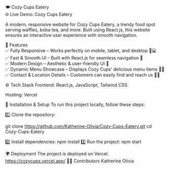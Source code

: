 🍽️ Cozy Cups Eatery  
🌐 Live Demo: Cozy Cups Eatery  

A modern, responsive website for Cozy Cups Eatery, a trendy food spot serving waffles, boba tea, and more. Built using React.js, this website ensures an interactive user experience with smooth navigation.  

📌 Features  
✅ Fully Responsive – Works perfectly on mobile, tablet, and desktop 📱💻  
✅ Fast & Smooth UI – Built with React.js for seamless navigation 🚀  
✅ Modern Design – Aesthetic & user-friendly UI 🎨  
✅ Dynamic Menu Showcase – Displays Cozy Cups’ delicious menu items 🍪🥤  
✅ Contact & Location Details – Customers can easily find and reach us 📍📞  


⚙️ Tech Stack
Frontend: React.js, JavaScript, Tailwind CSS

Hosting: Vercel

🚀 Installation & Setup
To run this project locally, follow these steps:

1️⃣ Clone the repository:

git clone https://github.com/Katherine-Olivia/Cozy-Cups-Eatery.git
cd Cozy-Cups-Eatery

2️⃣ Install dependencies:
npm install
3️⃣ Run the project:
npm start

🌍 Deployment
The project is deployed on Vercel. 
https://cozycups.vercel.app/
👩‍💻 Contributors
Katherine Olivia


